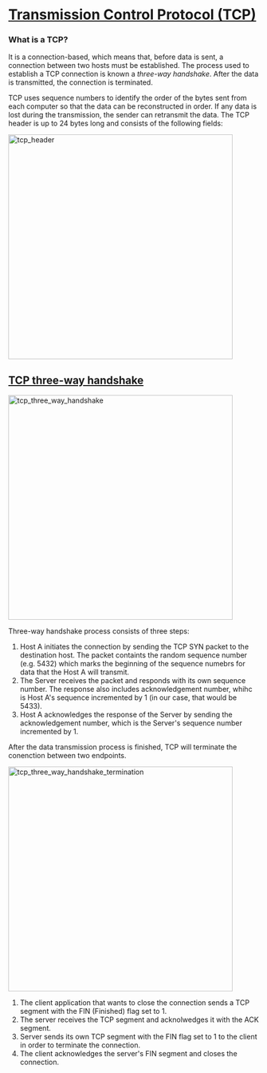 # [Transmission Control Protocol (TCP)](https://study-ccna.com/tcp-explained/)

### What is a TCP?
It is a connection-based, which means that, before data is sent, a connection between two hosts must be established. The process used to establish a TCP connection is known a *three-way handshake*. After the data is transmitted, the connection is terminated.

TCP uses sequence numbers to identify the order of the bytes sent from each computer so that the data can be reconstructed in order. If any data is lost during the transmission, the sender can retransmit the data. The TCP header is up to 24 bytes long and consists of the following fields:

<img src = "https://603168-1953132-raikfcquaxqncofqfm.stackpathdns.com/wp-content/uploads/2016/03/tcp_header.webp"  alt = "tcp_header" width = "450"/>


## [TCP three-way handshake](https://study-ccna.com/tcp-three-way-handshake/)

<img src = "https://603168-1953132-raikfcquaxqncofqfm.stackpathdns.com/wp-content/uploads/2018/09/tcp_three_way_handshake_numbers-360x130.avif"  alt = "tcp_three_way_handshake" width = "450"/>

Three-way handshake process consists of three steps:

1. Host A initiates the connection by sending the TCP SYN packet to the destination host. The packet containts the random sequence number (e.g. 5432) which marks the beginning of the sequence numebrs for data that the Host A will transmit.
2. The Server receives the packet and responds with its own sequence number. The response also includes acknowledgement number, whihc is Host A's sequence incremented by 1 (in our case, that would be 5433).
3. Host A acknowledges the response of the Server by sending the acknowledgement number, which is the Server's sequence number incremented by 1.

After the data transmission process is finished, TCP will terminate the conenction between two endpoints.

<img src = "https://603168-1953132-raikfcquaxqncofqfm.stackpathdns.com/wp-content/uploads/2018/09/tcp_connection_termination-360x130.avif"  alt = "tcp_three_way_handshake_termination" width = "450"/>

1. The client application that wants to close the connection sends a TCP segment with the FIN (Finished) flag set to 1.
2. The server receives the TCP segment and acknolwedges it with the ACK segment.
3. Server sends its own TCP segment with the FIN flag set to 1 to the client in order to terminate the connection.
4. The client acknowledges the server's FIN segment and closes the connection.